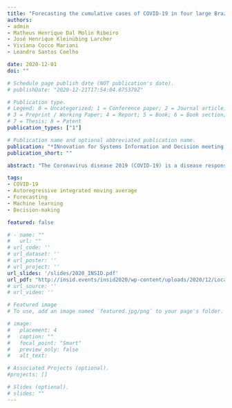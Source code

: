 ```yaml
---
title: "Forecasting the cumulative cases of COVID-19 in four large Brazilian cities using machine learning approaches"
authors:
- admin
- Matheus Henrique Dal Molin Ribeiro
- José Henrique Kleinübing Larcher
- Viviana Cocco Mariani
- Leandro Santos Coelho

date: 2020-12-01
doi: ""

# Schedule page publish date (NOT publication's date).
# publishDate: "2020-12-21T17:54:04.875379Z"

# Publication type.
# Legend: 0 = Uncategorized; 1 = Conference paper; 2 = Journal article;
# 3 = Preprint / Working Paper; 4 = Report; 5 = Book; 6 = Book section;
# 7 = Thesis; 8 = Patent
publication_types: ["1"]

# Publication name and optional abbreviated publication name.
publication: "*INnovation for Systems Information and Decision meeting (INSID)*"
publication_short: ""

abstract: "The Coronavirus disease 2019 (COVID-19) is a disease responsible for infecting millions of people since the first notification until nowadays. Developing efficient short-term forecasting models allow knowing the number of future COVID-19 cases. In this context, it is possible to develop strategic planning in the public health system to avoid deaths. In this paper, autoregressive integrated moving average (ARIMA), and machine learning approaches called cubist regression (CUBIST), k-Nearest Neighbor (kNN), support vector regression (SVR), and stacked generalization (STACK) are evaluated in the task of time series forecasting six-days-ahead of the COVID-19 cumulative confirmed cases in four Brazilian cities with high daily incidence. In the STACK approach, the kNN and SVR models are adopted as base-learners and CUBIST as meta-learner. The models' effectiveness is evaluated based on performance metrics including improvement index, mean absolute error, root mean squared error, and symmetric mean absolute percentage error. In most of the evaluated COVID-19 cases, the STACK reached a better performance regarding adopted criteria when compared with other models. In general, the developed models can generate accurate forecasting, achieving errors in a range of 0.28% - 1.62% in six-days-ahead. The ranking of the models in most scenarios is STACK, ARIMA, SVR, and kNN. The use of evaluated models is recommended to forecast and monitor the ongoing growth of COVID-19 cases, once these models can assist the managers in the decision-making support systems."

tags:
- COVID-19
- Autoregressive integrated moving average
- Forecasting
- Machine learning
- Decision-making

featured: false

# - name: ""
#   url: ""
# url_code: ''
# url_dataset: ''
# url_poster: ''
# url_project: ''
url_slides: '/slides/2020_INSID.pdf'
url_pdf: "http://insid.events/insid2020/wp-content/uploads/2020/12/Local-Proceedings-INSID-2020-1.pdf"
# url_source: ''
# url_video: ''

# Featured image
# To use, add an image named `featured.jpg/png` to your page's folder. 

# image:
#   placement: 4
#   caption: ""
#   focal_point: "Smart"
#   preview_only: false
#   alt_text: 

# Associated Projects (optional).
#projects: []

# Slides (optional).
# slides: ""
---
```

